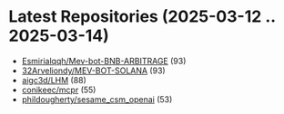 # Latest Repositories (2025-03-12 .. 2025-03-14)

- [Esmirialqqh/Mev-bot-BNB-ARBITRAGE](https://github.com/Esmirialqqh/Mev-bot-BNB-ARBITRAGE) (93)
- [32Arveliondy/MEV-BOT-SOLANA](https://github.com/32Arveliondy/MEV-BOT-SOLANA) (93)
- [aigc3d/LHM](https://github.com/aigc3d/LHM) (88)
- [conikeec/mcpr](https://github.com/conikeec/mcpr) (55)
- [phildougherty/sesame_csm_openai](https://github.com/phildougherty/sesame_csm_openai) (53)

